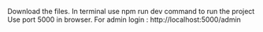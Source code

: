 Download the files.
In terminal use npm run dev command to run the project
Use port 5000 in browser.
For admin login : http://localhost:5000/admin
